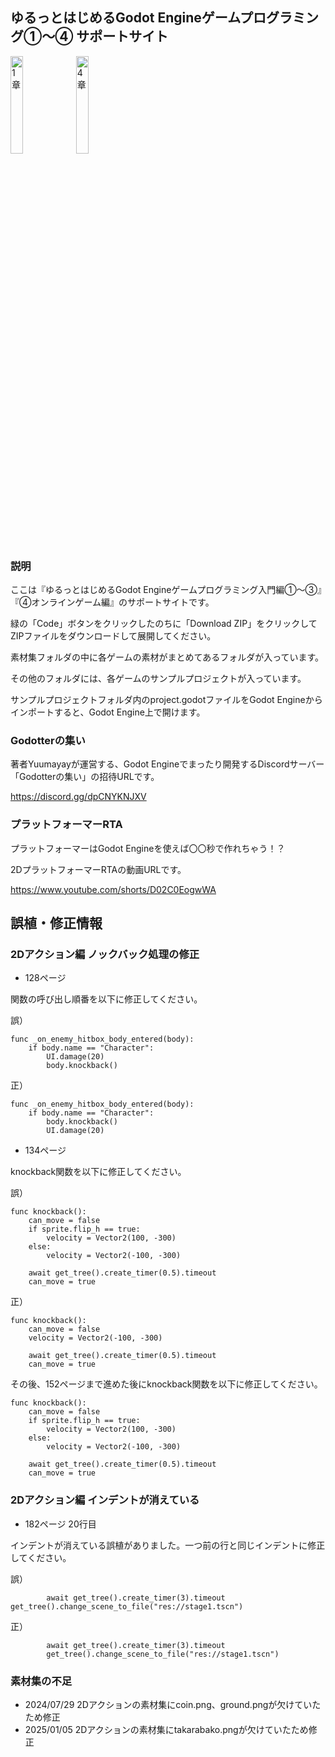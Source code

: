 ## ゆるっとはじめるGodot Engineゲームプログラミング①～④ サポートサイト
<img alt="1章" src="https://github.com/Yuumayay/YuumayayGodotBook1/assets/3530659/b9804073-3a47-4e64-9179-479f3696c5c7" width="20%">
<!--<img alt="2章" src="https://github.com/Yuumayay/YuumayayGodotBook1/assets/3530659/abce6201-baeb-4d02-a831-e8cb27e84511" width="15%">
<img alt="3章" src="https://github.com/Yuumayay/YuumayayGodotBook1/assets/3530659/60480f7d-2f7b-4255-9e93-dc96ff9f749b" width="15%">-->
<img alt="4章" src="https://github.com/Yuumayay/YuumayayGodotBook1/assets/3530659/1b753bda-b9e9-4ede-9c77-e183d2cab88f" width="20%">

### 説明

ここは『ゆるっとはじめるGodot Engineゲームプログラミング入門編①～③』『④オンラインゲーム編』のサポートサイトです。

緑の「Code」ボタンをクリックしたのちに「Download ZIP」をクリックしてZIPファイルをダウンロードして展開してください。

素材集フォルダの中に各ゲームの素材がまとめてあるフォルダが入っています。

その他のフォルダには、各ゲームのサンプルプロジェクトが入っています。

サンプルプロジェクトフォルダ内のproject.godotファイルをGodot Engineからインポートすると、Godot Engine上で開けます。

### Godotterの集い

著者Yuumayayが運営する、Godot Engineでまったり開発するDiscordサーバー「Godotterの集い」の招待URLです。

https://discord.gg/dpCNYKNJXV

### プラットフォーマーRTA

プラットフォーマーはGodot Engineを使えば〇〇秒で作れちゃう！？

2DプラットフォーマーRTAの動画URLです。

https://www.youtube.com/shorts/D02C0EogwWA


## 誤植・修正情報

### 2Dアクション編 ノックバック処理の修正
- 128ページ

関数の呼び出し順番を以下に修正してください。

誤）
```GDScript
func _on_enemy_hitbox_body_entered(body):
    if body.name == "Character":
        UI.damage(20)
        body.knockback()
```

正）
```GDScript
func _on_enemy_hitbox_body_entered(body):
    if body.name == "Character":
        body.knockback()
        UI.damage(20)
```

- 134ページ

knockback関数を以下に修正してください。

誤）
```GDScript
func knockback():
	can_move = false
	if sprite.flip_h == true:
		velocity = Vector2(100, -300)
	else:
		velocity = Vector2(-100, -300)

	await get_tree().create_timer(0.5).timeout
	can_move = true
```

正）
```GDScript
func knockback():
	can_move = false
	velocity = Vector2(-100, -300)

	await get_tree().create_timer(0.5).timeout
	can_move = true
```

その後、152ページまで進めた後にknockback関数を以下に修正してください。
```GDScript
func knockback():
	can_move = false
	if sprite.flip_h == true:
		velocity = Vector2(100, -300)
	else:
		velocity = Vector2(-100, -300)

	await get_tree().create_timer(0.5).timeout
	can_move = true
```

### 2Dアクション編 インデントが消えている
- 182ページ 20行目

インデントが消えている誤植がありました。一つ前の行と同じインデントに修正してください。

誤）
```GDScript
		await get_tree().create_timer(3).timeout
get_tree().change_scene_to_file("res://stage1.tscn")
```

正）
```GDScript
		await get_tree().create_timer(3).timeout
		get_tree().change_scene_to_file("res://stage1.tscn")
```

### 素材集の不足
- 2024/07/29 2Dアクションの素材集にcoin.png、ground.pngが欠けていたため修正
- 2025/01/05 2Dアクションの素材集にtakarabako.pngが欠けていたため修正
